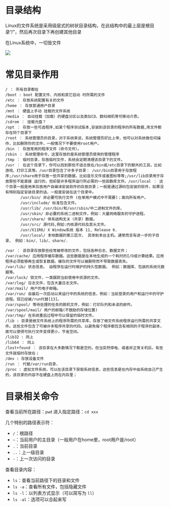 
# 目录结构
Linux的文件系统是采用级层式的树状目录结构，在此结构中的最上层是根目录“/”，然后再次目录下再创建其他目录

在Linux系统中，一切皆文件

![](https://img2018.cnblogs.com/blog/1446249/201912/1446249-20191220104514413-1873978443.png)

# 常见目录作用
```
/ ： 所有目录都在
/boot : boot 配置文件、内核和其它启动 时所需的文件
/etc ： 存放系统配置有关的文件
/home ： 存放普通用户目录
/mnt ： 硬盘上手动 挂载的文件系统
/media ： 自动挂载（加载）的硬盘分区以及类似CD、数码相机等可移动介质。
/cdrom ： 挂载光盘？ 
/opt ： 存放一些可选程序,如某个程序测试版本,安装到该目录的程序的所有数据,库文件都存在同个目录下
/root ： 系统管理员的目录，对于系统来说，系统管理员好比上帝，他可以对系统做任何操作，比如删除你的文件，一般情况下不要使用root用户。
/bin ： 存放常用的程序文件（命令文件）。
/sbin ： 系统管理命令，这里存放的是系统管理员使用的管理程序 
/tmp ： 临时目录，存放临时文件，系统会定期清理该目录下的文件。
/usr ： 在这个目录下，你可以找到那些不适合放在/bin或/etc目录下的额外的工具。比如游戏、打印工具等。/usr目录包含了许多子目录： /usr/bin目录用于存放程序;/usr/share用于存放一些共享的数据，比如音乐文件或者图标等等;/usr/lib目录用于存放那些不能直接 运行的，但却是许多程序运行所必需的一些函数库文件。/usr/local ： 这个目录一般是用来存放用户自编译安装软件的存放目录；一般是通过源码包安装的软件，如果没有特别指定安装目录的话，一般是安装在这个目录中。
　　　　/usr/bin/ 非必要可执行文件 (在单用户模式中不需要)；面向所有用户。
　　　　/usr/include/ 标准包含文件。
　　　　/usr/lib/ /usr/bin/和/usr/sbin/中二进制文件的库。
　　　　/usr/sbin/ 非必要的系统二进制文件，例如：大量网络服务的守护进程。
　　　　/usr/share/ 体系结构无关（共享）数据。
　　　　/usr/src/ 源代码,例如:内核源代码及其头文件。
　　　　/usr/X11R6/ X Window系统 版本 11, Release 6.
　　　　/usr/local/ 本地数据的第三层次， 具体到本台主机。通常而言有进一步的子目录， 例如：bin/、lib/、share/.

/var ： 该目录存放那些经常被修改的文件，包括各种日志、数据文件；
/var/cache/ 应用程序缓存数据。这些数据是在本地生成的一个耗时的I/O或计算结果。应用程序必须能够再生或恢复数据。缓存的文件可以被删除而不导致数据丢失。
/var/lib/ 状态信息。 由程序在运行时维护的持久性数据。 例如：数据库、包装的系统元数据等。
/var/lock/ 锁文件，一类跟踪当前使用中资源的文件。
/var/log/ 日志文件，包含大量日志文件。
/var/mail/ 用户的电子邮箱。
/var/run/ 自最后一次启动以来运行中的系统的信息，例如：当前登录的用户和运行中的守护进程。现已经被/run代替[13]。
/var/spool/ 等待处理的任务的脱机文件，例如：打印队列和未读的邮件。
/var/spool/mail/ 用户的邮箱(不鼓励的存储位置)
/var/tmp/ 在系统重启过程中可以保留的临时文件。
/lib : 目录是根文件系统上的程序所需的共享库，存放了根文件系统程序运行所需的共享文件。这些文件包含了可被许多程序共享的代码，以避免每个程序都包含有相同的子程序的副本，故可以使得可执行文件变得更小，节省空间。
/lib32 : 同上
/lib64 ： 同上
/lost+found ： 该目录在大多数情况下都是空的。但当突然停电、或者非正常关机后，有些文件就临时存放在；
/dev : 存放设备文件
/run ： 代替/var/run目录，
/proc : 虚拟文件系统，可以在该目录下获取系统信息，这些信息是在内存中由系统自己产生的，该目录的内容不在硬盘上而在内存里；
```

# 目录相关命令
查看当前所在路径：`pwd`
进入指定路径：`cd xxx`

几个特别的路径表示符：
* `/`：根路径
* `~`：当前用户的主目录（一般用户在home里，root用户是/root）
* `.`：当前目录
* `..`：上一级目录
* `-`：上一次访问的目录

查看目录内容：
* `ls`：查看当前路径下的目录和文件
* `ls -a`：查看所有文件，包括隐藏文件
* `ls -l`：以列表方式显示（可以简写为 `ll`）
* `ls -al`：选项可以合起来写